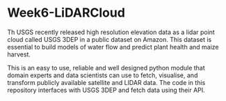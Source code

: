 # Week6-LiDARCloud

<p>Th USGS recently released high resolution elevation data as a lidar point cloud called USGS 3DEP in a public dataset on Amazon. This dataset is essential to build models of water flow and predict plant health and maize harvest. 

 This is an easy to use, reliable and well designed python module that domain experts and data scientists can use to fetch, visualise, and transform publicly available satellite and LIDAR data. The code in this repository interfaces with USGS 3DEP and fetch data using their API.  
</p>
